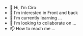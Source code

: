


- 👋 Hi, I’m Ciro
- 👀 I’m interested in Front and back 
- 🌱 I’m currently learning ...
- 💞️ I’m looking to collaborate on ...
- 📫 How to reach me ...

<!---
Cirex69/Cirex69 is a ✨ special ✨ repository because its `README.md` (this file) appears on your GitHub profile.
You can click the Preview link to take a look at your changes.
--->
